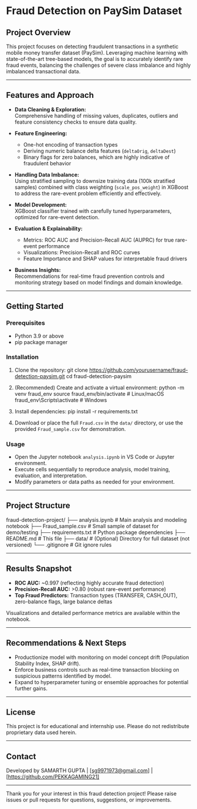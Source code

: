# Fraud Detection on PaySim Dataset

## Project Overview

This project focuses on detecting fraudulent transactions in a synthetic mobile money transfer dataset (PaySim). Leveraging machine learning with state-of-the-art tree-based models, the goal is to accurately identify rare fraud events, balancing the challenges of severe class imbalance and highly imbalanced transactional data.

---

## Features and Approach

- **Data Cleaning & Exploration:**  
  Comprehensive handling of missing values, duplicates, outliers and feature consistency checks to ensure data quality.

- **Feature Engineering:**  
  - One-hot encoding of transaction types  
  - Deriving numeric balance delta features (`deltaOrig`, `deltaDest`)  
  - Binary flags for zero balances, which are highly indicative of fraudulent behavior

- **Handling Data Imbalance:**  
  Using stratified sampling to downsize training data (100k stratified samples) combined with class weighting (`scale_pos_weight`) in XGBoost to address the rare-event problem efficiently and effectively.

- **Model Development:**  
  XGBoost classifier trained with carefully tuned hyperparameters, optimized for rare-event detection.

- **Evaluation & Explainability:**  
  - Metrics: ROC AUC and Precision-Recall AUC (AUPRC) for true rare-event performance   
  - Visualizations: Precision-Recall and ROC curves  
  - Feature Importance and SHAP values for interpretable fraud drivers  

- **Business Insights:**  
  Recommendations for real-time fraud prevention controls and monitoring strategy based on model findings and domain knowledge.

---

## Getting Started

### Prerequisites

- Python 3.9 or above  
- pip package manager

### Installation

1. Clone the repository:
git clone https://github.com/yourusername/fraud-detection-paysim.git
cd fraud-detection-paysim


2. (Recommended) Create and activate a virtual environment:
python -m venv fraud_env
source fraud_env/bin/activate # Linux/macOS
fraud_env\Scripts\activate # Windows



3. Install dependencies:
pip install -r requirements.txt



4. Download or place the full `Fraud.csv` in the `data/` directory, or use the provided `Fraud_sample.csv` for demonstration.

### Usage

- Open the Jupyter notebook `analysis.ipynb` in VS Code or Jupyter environment.
- Execute cells sequentially to reproduce analysis, model training, evaluation, and interpretation.
- Modify parameters or data paths as needed for your environment.

---

## Project Structure

fraud-detection-project/
├── analysis.ipynb # Main analysis and modeling notebook
├── Fraud_sample.csv # Small sample of dataset for demo/testing
├── requirements.txt # Python package dependencies
├── README.md # This file
├── data/ # (Optional) Directory for full dataset (not versioned)
└── .gitignore # Git ignore rules


---

## Results Snapshot

- **ROC AUC:** ~0.997 (reflecting highly accurate fraud detection)  
- **Precision-Recall AUC:** >0.80 (robust rare-event performance)  
- **Top Fraud Predictors:** Transaction types (TRANSFER, CASH_OUT), zero-balance flags, large balance deltas

Visualizations and detailed performance metrics are available within the notebook.

---

## Recommendations & Next Steps

- Productionize model with monitoring on model concept drift (Population Stability Index, SHAP drift).  
- Enforce business controls such as real-time transaction blocking on suspicious patterns identified by model.  
- Expand to hyperparameter tuning or ensemble approaches for potential further gains.  

---

## License

This project is for educational and internship use. Please do not redistribute proprietary data used herein.

---

## Contact

Developed by SAMARTH GUPTA | [sg9971973@gmail.com] | [https://github.com/PEKKAGAMING21]

---

Thank you for your interest in this fraud detection project! Please raise issues or pull requests for questions, suggestions, or improvements.
